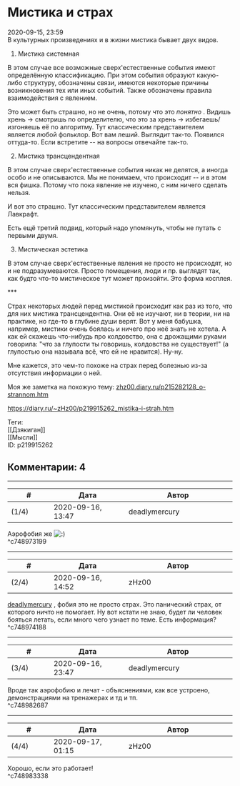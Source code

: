 Мистика и страх
===============

  
2020-09-15, 23:59  
 В культурных произведениях и в жизни мистика бывает двух видов.   
   
 1. Мистика системная   
   
 В этом случае все возможные сверх'естественные события имеют определённую классификацию. При этом события образуют какую-либо структуру, обозначены связи, имеются некоторые причины возникновения тех или иных событий. Также обозначены правила взаимодействия с явлением.   
   
 Это может быть страшно, но не очень, потому что это  *понятно*  . Видишь хрень -> смотришь по определителю, что это за хрень -> избегаешь/изгоняешь её по алгоритму. Тут классическим представителем является любой фольклор. Вот вам леший. Выглядит так-то. Появился оттуда-то. Если встретите -- на вопросы отвечайте так-то.   
   
 2. Мистика трансцендентная   
   
 В этом случае сверх'естественные события никак не делятся, а иногда особо и не описываются. Мы не понимаем, что происходит -- и в этом вся фишка. Потому что пока явление не изучено, с ним ничего сделать нельзя.   
   
 И вот это страшно. Тут классическим представителем является Лавкрафт.   
   
 Есть ещё третий подвид, который надо упомянуть, чтобы не путать с первыми двумя.   
   
 3. Мистическая эстетика   
   
 В этом случае сверх'естественные явления не просто не происходят, но и не подразумеваются. Просто помещения, люди и пр. выглядят так, как будто что-то мистическое тут может произойти. Это форма косплея.   
   
 \*\*\*   
   
 Страх некоторых людей перед мистикой происходит как раз из того, что для них мистика трансцендентна. Они её не изучают, ни в теории, ни на практике, но где-то в глубине души верят. Вот у меня бабушка, например, мистики очень боялась и ничего про неё знать не хотела. А как ей скажешь что-нибудь про колдовство, она с дрожащими руками говорила: "что за глупости ты говоришь, колдовства не существует!" (а глупостью она называла всё, что ей не нравится). Ну-ну.   
   
 Мне кажется, это чем-то похоже на страх перед болезнью из-за отсутствия информации о ней.   
   
 Моя же заметка на похожую тему:  [zhz00.diary.ru/p215282128\_o-strannom.htm](О%20странном)    
  
<https://diary.ru/~zHz00/p219915262_mistika-i-strah.htm>  
  
Теги:  
[[Дзякиган]]  
[[Мысли]]  
ID: p219915262  


Комментарии: 4
--------------

  


---



|         #         |              Дата              |                     Автор                     |           ID           |
| --- | --- | --- | --- |
| (1/4) | 2020-09-16, 13:47 | deadlymercury | c748973199 |

  
 Аэрофобия же ![:)](http://static.diary.ru/picture/3.gif)   
 ^c748973199

---



|         #         |              Дата              |                     Автор                     |           ID           |
| --- | --- | --- | --- |
| (2/4) | 2020-09-16, 14:52 | zHz00 | c748974188 |

  
  [deadlymercury](http://crazysupp.diary.ru "Записки безумного саппорта")  , фобия это не просто страх. Это панический страх, от которого ничто не помогает. Ну вот кстати не знаю, будет ли человек бояться летать, если много чего узнает по теме. Есть информация?   
 ^c748974188

---



|         #         |              Дата              |                     Автор                     |           ID           |
| --- | --- | --- | --- |
| (3/4) | 2020-09-16, 23:47 | deadlymercury | c748982687 |

  
 Вроде так аэрофобию и лечат - объяснениями, как все устроено, демонстрациями на тренажерах и тд и тп.   
 ^c748982687

---



|         #         |              Дата              |                     Автор                     |           ID           |
| --- | --- | --- | --- |
| (4/4) | 2020-09-17, 01:15 | zHz00 | c748983338 |

  
 Хорошо, если это работает!   
 ^c748983338